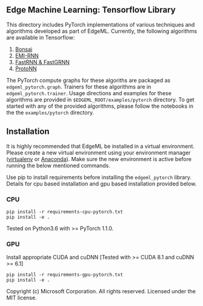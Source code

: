 ## Edge Machine Learning: Tensorflow Library 

This directory includes PyTorch implementations of various techniques and
algorithms developed as part of EdgeML. Currently, the following algorithms are
available in Tensorflow:

1. [Bonsai](../docs/publications/Bonsai.pdf)
2. [EMI-RNN](../docs/publications/emi-rnn-nips18.pdf)
3. [FastRNN & FastGRNN](../docs/publications/FastGRNN.pdf)
4. [ProtoNN](../docs/publications/ProtoNN.pdf)

The PyTorch compute graphs for these algoriths are packaged as `edgeml_pytorch.graph`.
Trainers for these algorithms are in `edgeml_pytorch.trainer`. 
Usage directions and examples for these algorithms are provided in 
`$EDGEML_ROOT/examples/pytorch` directory. To get started with any 
of the provided algorithms, please follow the notebooks in the the 
`examples/pytorch` directory.

## Installation


It is highly recommended that EdgeML be installed in a virtual environment. 
Please create a new virtual environment using your environment manager ([virtualenv](https://virtualenv.pypa.io/en/stable/userguide/#usage) or [Anaconda](https://docs.conda.io/projects/conda/en/latest/user-guide/tasks/manage-environments.html#creating-an-environment-with-commands)).
Make sure the new environment is active before running the below mentioned commands.

Use pip to install requirements before installing the `edgeml_pytorch` library.
Details for cpu based installation and gpu based installation provided below.

### CPU

``` 
pip install -r requirements-cpu-pytorch.txt
pip install -e .
```

Tested on Python3.6 with >= PyTorch 1.1.0.

### GPU

Install appropriate CUDA and cuDNN [Tested with >= CUDA 8.1 and cuDNN >= 6.1]

```
pip install -r requirements-gpu-pytorch.txt
pip install -e .
```

Copyright (c) Microsoft Corporation. All rights reserved.
Licensed under the MIT license.
